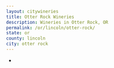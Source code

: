 ```yaml
---
layout: citywineries
title: Otter Rock Wineries
description: Wineries in Otter Rock, OR
permalink: /or/lincoln/otter-rock/
state: or
county: lincoln
city: otter rock
---
```

-
